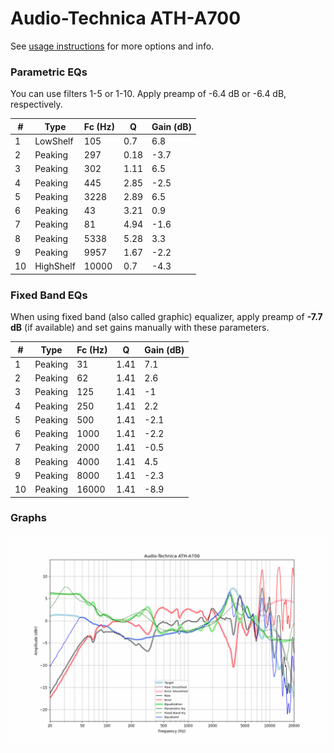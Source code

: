 # Audio-Technica ATH-A700
See [usage instructions](https://github.com/jaakkopasanen/AutoEq#usage) for more options and info.

### Parametric EQs
You can use filters 1-5 or 1-10. Apply preamp of -6.4 dB or -6.4 dB, respectively.

|   # | Type      |   Fc (Hz) |    Q |   Gain (dB) |
|-----|-----------|-----------|------|-------------|
|   1 | LowShelf  |       105 | 0.7  |         6.8 |
|   2 | Peaking   |       297 | 0.18 |        -3.7 |
|   3 | Peaking   |       302 | 1.11 |         6.5 |
|   4 | Peaking   |       445 | 2.85 |        -2.5 |
|   5 | Peaking   |      3228 | 2.89 |         6.5 |
|   6 | Peaking   |        43 | 3.21 |         0.9 |
|   7 | Peaking   |        81 | 4.94 |        -1.6 |
|   8 | Peaking   |      5338 | 5.28 |         3.3 |
|   9 | Peaking   |      9957 | 1.67 |        -2.2 |
|  10 | HighShelf |     10000 | 0.7  |        -4.3 |

### Fixed Band EQs
When using fixed band (also called graphic) equalizer, apply preamp of **-7.7 dB** (if available) and set gains manually with these parameters.

|   # | Type    |   Fc (Hz) |    Q |   Gain (dB) |
|-----|---------|-----------|------|-------------|
|   1 | Peaking |        31 | 1.41 |         7.1 |
|   2 | Peaking |        62 | 1.41 |         2.6 |
|   3 | Peaking |       125 | 1.41 |        -1   |
|   4 | Peaking |       250 | 1.41 |         2.2 |
|   5 | Peaking |       500 | 1.41 |        -2.1 |
|   6 | Peaking |      1000 | 1.41 |        -2.2 |
|   7 | Peaking |      2000 | 1.41 |        -0.5 |
|   8 | Peaking |      4000 | 1.41 |         4.5 |
|   9 | Peaking |      8000 | 1.41 |        -2.3 |
|  10 | Peaking |     16000 | 1.41 |        -8.9 |

### Graphs
![](./Audio-Technica%20ATH-A700.png)
